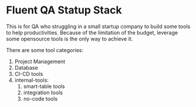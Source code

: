 # Fluent QA Statup Stack

This is for QA who struggling in a small startup company to build some tools to help productivities.
Because of the limitation of the budget, leverage some opensource tools is the only way to achieve it.

There are some tool categories:

1. Project Management
2. Database
3. CI-CD tools
4. internal-tools: 
   1. smart-table tools
   2. integration tools
   3. no-code tools

